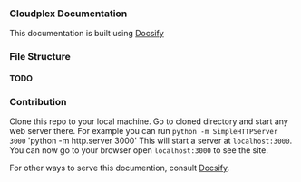 ### Cloudplex Documentation

This documentation is built using [Docsify](https://docsify.js.org/#/quickstart)

### File Structure
#### TODO

### Contribution

Clone this repo to your local machine.
Go to cloned directory and start any web server there.
For example you can run 
`python -m SimpleHTTPServer 3000`
'python -m http.server 3000'
This will start a server at `localhost:3000`. You can now go to your browser open `localhost:3000` to see the site.

For other ways to serve this documention, consult [Docsify](https://docsify.js.org/#/quickstart).